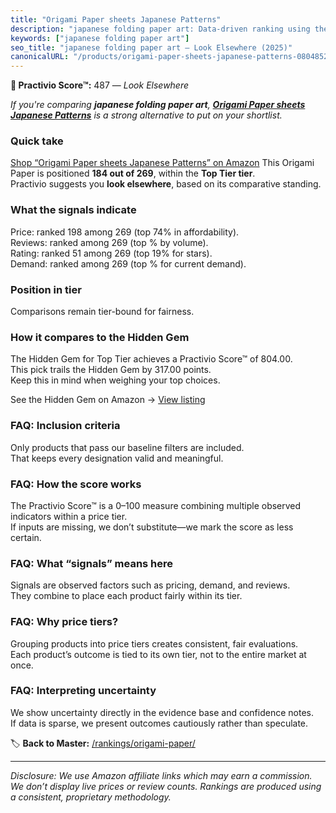 ```yaml
---
title: "Origami Paper sheets Japanese Patterns"
description: "japanese folding paper art: Data-driven ranking using the Practivio Score™. Positioned by quality, value, demand, findability, momentum."
keywords: ["japanese folding paper art"]
seo_title: "japanese folding paper art — Look Elsewhere (2025)"
canonicalURL: "/products/origami-paper-sheets-japanese-patterns-0804852413/"
---
```


**🚫 Practivio Score™:** 487 — _Look Elsewhere_


*If you're comparing **japanese folding paper art**, **[Origami Paper sheets Japanese Patterns](https://www.amazon.com/dp/0804852413?tag=practivio-20)** is a strong alternative to put on your shortlist.*
### Quick take
[Shop “Origami Paper sheets Japanese Patterns” on Amazon](https://www.amazon.com/dp/0804852413?tag=practivio-20)
This Origami Paper is positioned **184 out of 269**, within the **Top Tier tier**.  
Practivio suggests you **look elsewhere**, based on its comparative standing.

### What the signals indicate
Price: ranked 198 among 269 (top 74% in affordability).  
Reviews: ranked  among 269 (top % by volume).  
Rating: ranked 51 among 269 (top 19% for stars).  
Demand: ranked  among 269 (top % for current demand).

### Position in tier
Comparisons remain tier-bound for fairness.

### How it compares to the Hidden Gem
The Hidden Gem for Top Tier achieves a Practivio Score™ of 804.00.  
This pick trails the Hidden Gem by 317.00 points.  
Keep this in mind when weighing your top choices.  

See the Hidden Gem on Amazon → [View listing](https://www.amazon.com/dp/B0774HD15D?tag=practivio-20)

### FAQ: Inclusion criteria
Only products that pass our baseline filters are included.  
That keeps every designation valid and meaningful.

### FAQ: How the score works
The Practivio Score™ is a 0–100 measure combining multiple observed indicators within a price tier.  
If inputs are missing, we don’t substitute—we mark the score as less certain.

### FAQ: What “signals” means here
Signals are observed factors such as pricing, demand, and reviews.  
They combine to place each product fairly within its tier.

### FAQ: Why price tiers?
Grouping products into price tiers creates consistent, fair evaluations.  
Each product’s outcome is tied to its own tier, not to the entire market at once.

### FAQ: Interpreting uncertainty
We show uncertainty directly in the evidence base and confidence notes.  
If data is sparse, we present outcomes cautiously rather than speculate.


🏷️ **Back to Master:** [/rankings/origami-paper/](/rankings/origami-paper/)

---
_Disclosure: We use Amazon affiliate links which may earn a commission. We don’t display live prices or review counts. Rankings are produced using a consistent, proprietary methodology._
